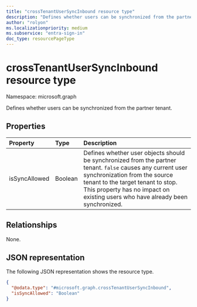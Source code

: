 ```yaml
---
title: "crossTenantUserSyncInbound resource type"
description: "Defines whether users can be synchronized from the partner tenant."
author: "rolyon"
ms.localizationpriority: medium
ms.subservice: "entra-sign-in"
doc_type: resourcePageType
---
```


# crossTenantUserSyncInbound resource type

Namespace: microsoft.graph

Defines whether users can be synchronized from the partner tenant.

## Properties

|Property|Type|Description|
|:---|:---|:---|
|isSyncAllowed|Boolean|Defines whether user objects should be synchronized from the partner tenant. `false` causes any current user synchronization from the source tenant to the target tenant to stop. This property has no impact on existing users who have already been synchronized.|

## Relationships

None.

## JSON representation

The following JSON representation shows the resource type.
<!-- {
  "blockType": "resource",
  "@odata.type": "microsoft.graph.crossTenantUserSyncInbound"
}
-->
``` json
{
  "@odata.type": "#microsoft.graph.crossTenantUserSyncInbound",
  "isSyncAllowed": "Boolean"
}
```

